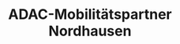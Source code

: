 ---
title: "ADAC-Mobilitätspartner Nordhausen"
url: /nordhausen/adac-mobilitaetspartner-nordhausen/
shop: Autowerkstatt
---